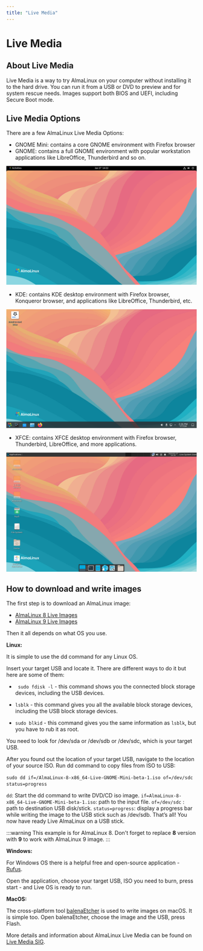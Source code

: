 ```yaml
---
title: "Live Media"
---
```

# Live Media

## About Live Media

Live Media is a way to try AlmaLinux on your computer without installing it to the hard drive. You can run it from a USB or DVD to preview and for system rescue needs. Images support both BIOS and UEFI, including Secure Boot mode. 

## Live Media Options
There are a few AlmaLinux Live Media Options:

* GNOME Mini: contains a core GNOME environment with Firefox browser
* GNOME: contains a full GNOME environment with popular workstation applications like LibreOffice, Thunderbird and so on.

 ![image](/images/live-media-9-gnome.png)

* KDE: contains KDE desktop environment with Firefox browser, Konqueror browser, and applications like LibreOffice, Thunderbird, etc.

 ![image](/images/live-media-9-kde.png)

* XFCE: contains XFCE desktop environment with Firefox browser, Thunderbird, LibreOffice, and more applications. 

 ![image](/images/live-media-9-xfce.png)
  
## How to download and write images

The first step is to download an AlmaLinux image:
* [AlmaLinux 8 Live Images](https://repo.almalinux.org/almalinux/8/live/x86_64/)
* [AlmaLinux 9 Live Images](https://repo.almalinux.org/almalinux/9/live/x86_64/)

Then it all depends on what OS you use. 

**Linux:**

It is simple to use the dd command for any Linux OS. 

Insert your target USB and locate it. There are different ways to do it but here are some of them:

* ` sudo fdisk -l`  - this command shows you the connected block storage devices, including the USB devices. 

* `lsblk` - this command gives you all the available block storage devices, including the USB block storage devices.

* `sudo blkid` - this command gives you the same information as `lsblk`, but you have to rub it as root. 

You need to look for /dev/sda or /dev/sdb or /dev/sdc, which is your target USB.


After you found out the location of your target USB, navigate to the location of your source ISO. Run dd command to copy files from ISO to USB: 

`sudo dd if=/AlmaLinux-8-x86_64-Live-GNOME-Mini-beta-1.iso of=/dev/sdc status=progress`

`dd`: Start the dd command to write DVD/CD iso image.
`if=AlmaLinux-8-x86_64-Live-GNOME-Mini-beta-1.iso`: path to the input file.
`of=/dev/sdc` : path to destination USB disk/stick.
`status=progress`: display a progress bar while writing the image to the USB stick such as /dev/sdb. 
That’s all! You now have ready Live AlmaLinux on a USB stick.

:::warning
This example is for AlmaLinux 8. Don't forget to replace **8** version with **9** to work with AlmaLinux 9 image.
:::

**Windows:**

For Windows OS there is a helpful free and open-source application - [Rufus](https://rufus.ie/). 

Open the application, choose your target USB, ISO you need to burn, press start - and Live OS is ready to run. 

**MacOS:**

The cross-platform tool [balenaEtcher](https://www.balena.io/etcher/) is used to write images on macOS. It is simple too. Open balenaEtcher, choose the image and the USB, press Flash. 

More details and information about AlmaLinux Live Media can be found on [Live Media SIG](https://wiki.almalinux.org/sigs/LiveMedia.html).
